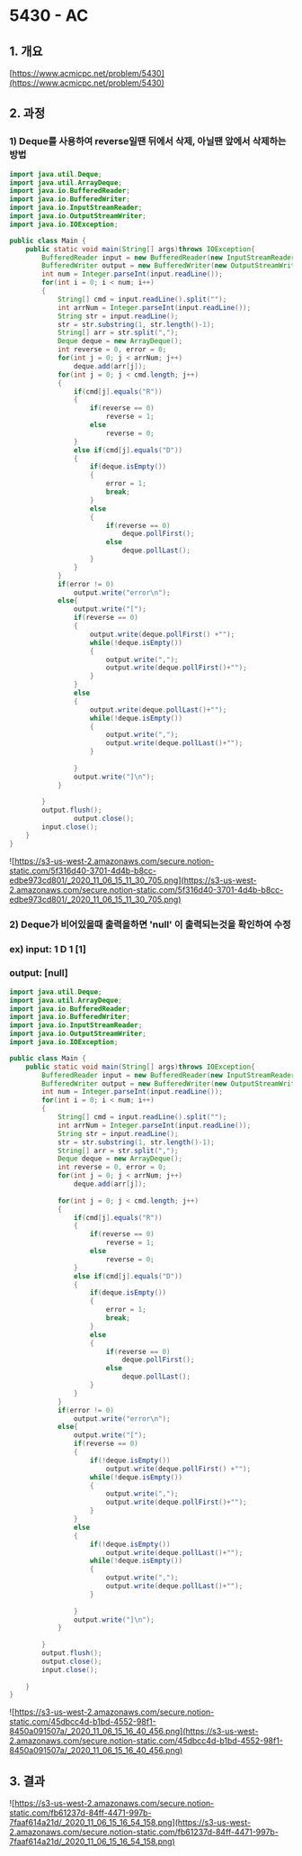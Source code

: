 # 5430 - AC

## 1. 개요

[https://www.acmicpc.net/problem/5430](https://www.acmicpc.net/problem/5430)

## 2. 과정

### 1) Deque를 사용하여 reverse일땐 뒤에서 삭제, 아닐땐 앞에서 삭제하는 방법

```java
import java.util.Deque;
import java.util.ArrayDeque;
import java.io.BufferedReader;
import java.io.BufferedWriter;
import java.io.InputStreamReader;
import java.io.OutputStreamWriter;
import java.io.IOException;

public class Main {
    public static void main(String[] args)throws IOException{
        BufferedReader input = new BufferedReader(new InputStreamReader(System.in));
        BufferedWriter output = new BufferedWriter(new OutputStreamWriter(System.out));
        int num = Integer.parseInt(input.readLine());
        for(int i = 0; i < num; i++)
        {      
            String[] cmd = input.readLine().split("");
            int arrNum = Integer.parseInt(input.readLine());
            String str = input.readLine();
            str = str.substring(1, str.length()-1);
            String[] arr = str.split(",");
            Deque deque = new ArrayDeque();
            int reverse = 0, error = 0;
            for(int j = 0; j < arrNum; j++)
                deque.add(arr[j]);      
            for(int j = 0; j < cmd.length; j++)
            {
                if(cmd[j].equals("R"))
                {
                    if(reverse == 0)
                        reverse = 1;
                    else
                        reverse = 0;
                }
                else if(cmd[j].equals("D"))
                {
                    if(deque.isEmpty())
                    {
                        error = 1;
                        break;
                    }
                    else
                    {
                        if(reverse == 0)
                            deque.pollFirst();
                        else
                            deque.pollLast();
                    }
                }
            }
            if(error != 0)
                output.write("error\n");
            else{
                output.write("[");
                if(reverse == 0)
                {
                    output.write(deque.pollFirst() +"");
                    while(!deque.isEmpty())
                    {
                        output.write(",");
                        output.write(deque.pollFirst()+"");
                    }
                }
                else
                {
                    output.write(deque.pollLast()+"");
                    while(!deque.isEmpty())
                    {
                        output.write(",");
                        output.write(deque.pollLast()+"");
                    }
                    
                }
                output.write("]\n");
            }
            
        }
        output.flush();
				output.close(); 
        input.close();   
    }
}
```

![https://s3-us-west-2.amazonaws.com/secure.notion-static.com/5f316d40-3701-4d4b-b8cc-edbe973cd801/_2020_11_06_15_11_30_705.png](https://s3-us-west-2.amazonaws.com/secure.notion-static.com/5f316d40-3701-4d4b-b8cc-edbe973cd801/_2020_11_06_15_11_30_705.png)

### 2) Deque가 비어있을때 출력을하면 'null' 이 출력되는것을 확인하여 수정

### ex) input: 1    D    1    [1]

### output: [null]

```java
import java.util.Deque;
import java.util.ArrayDeque;
import java.io.BufferedReader;
import java.io.BufferedWriter;
import java.io.InputStreamReader;
import java.io.OutputStreamWriter;
import java.io.IOException;

public class Main {
    public static void main(String[] args)throws IOException{
        BufferedReader input = new BufferedReader(new InputStreamReader(System.in));
        BufferedWriter output = new BufferedWriter(new OutputStreamWriter(System.out));
        int num = Integer.parseInt(input.readLine());
        for(int i = 0; i < num; i++)
        {      
            String[] cmd = input.readLine().split("");
            int arrNum = Integer.parseInt(input.readLine());
            String str = input.readLine();
            str = str.substring(1, str.length()-1);
            String[] arr = str.split(",");
            Deque deque = new ArrayDeque();
            int reverse = 0, error = 0;
            for(int j = 0; j < arrNum; j++)
                deque.add(arr[j]);
            
            for(int j = 0; j < cmd.length; j++)
            {
                if(cmd[j].equals("R"))
                {
                    if(reverse == 0)
                        reverse = 1;
                    else
                        reverse = 0;
                }
                else if(cmd[j].equals("D"))
                {
                    if(deque.isEmpty())
                    {
                        error = 1;
                        break;
                    }
                    else
                    {
                        if(reverse == 0)
                            deque.pollFirst();
                        else
                            deque.pollLast();
                    }
                }
            }
            if(error != 0)
                output.write("error\n");
            else{
                output.write("[");
                if(reverse == 0)
                {
                    if(!deque.isEmpty())
                        output.write(deque.pollFirst() +"");
                    while(!deque.isEmpty())
                    {
                        output.write(",");
                        output.write(deque.pollFirst()+"");
                    }
                }
                else
                {
                    if(!deque.isEmpty())
                        output.write(deque.pollLast()+"");
                    while(!deque.isEmpty())
                    {
                        output.write(",");
                        output.write(deque.pollLast()+"");
                    }
                    
                }
                output.write("]\n");
            }
            
        }
        output.flush();
		output.close(); 
        input.close();
        
    }
}
```

![https://s3-us-west-2.amazonaws.com/secure.notion-static.com/45dbcc4d-b1bd-4552-98f1-8450a091507a/_2020_11_06_15_16_40_456.png](https://s3-us-west-2.amazonaws.com/secure.notion-static.com/45dbcc4d-b1bd-4552-98f1-8450a091507a/_2020_11_06_15_16_40_456.png)

## 3. 결과

![https://s3-us-west-2.amazonaws.com/secure.notion-static.com/fb61237d-84ff-4471-997b-7faaf614a21d/_2020_11_06_15_16_54_158.png](https://s3-us-west-2.amazonaws.com/secure.notion-static.com/fb61237d-84ff-4471-997b-7faaf614a21d/_2020_11_06_15_16_54_158.png)